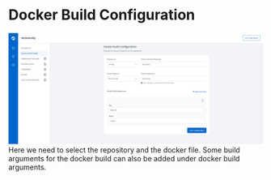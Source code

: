 # Docker Build Configuration

![alt text](docs/docker_build_config.PNG "Adding multiple git materials")
Here we need to select the repository and the docker file.
Some build arguments for the docker build can also be added under docker build arguments.